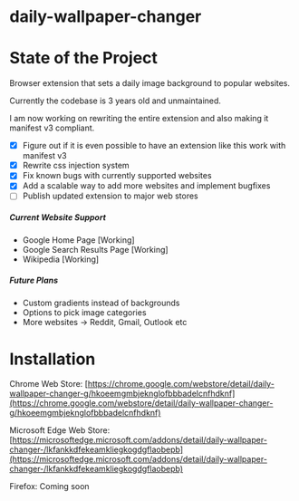 # daily-wallpaper-changer

# State of the Project

Browser extension that sets a daily image background to popular websites.

Currently the codebase is 3 years old and unmaintained.

I am now working on rewriting the entire extension and also making it manifest v3 compliant.

* [X] Figure out if it is even possible to have an extension like this work with manifest v3
* [X] Rewrite css injection system
* [X] Fix known bugs with currently supported websites
* [X] Add a scalable way to add more websites and implement bugfixes
* [ ] Publish updated extension to major web stores

##### Current Website Support

* Google Home Page [Working]
* Google Search Results Page [Working]
* Wikipedia [Working]

##### Future Plans

* Custom gradients instead of backgrounds
* Options to pick image categories
* More websites -> Reddit, Gmail, Outlook etc

# Installation

Chrome Web Store: [https://chrome.google.com/webstore/detail/daily-wallpaper-changer-g/hkoeemgmbjeknglofbbbadelcnfhdknf](https://chrome.google.com/webstore/detail/daily-wallpaper-changer-g/hkoeemgmbjeknglofbbbadelcnfhdknf)

Microsoft Edge Web Store: [https://microsoftedge.microsoft.com/addons/detail/daily-wallpaper-changer-/lkfankkdfekeamkliegkogdgflaobepb](https://microsoftedge.microsoft.com/addons/detail/daily-wallpaper-changer-/lkfankkdfekeamkliegkogdgflaobepb)

Firefox: Coming soon
